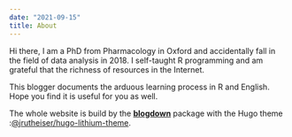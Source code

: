 ```yaml
---
date: "2021-09-15"
title: About
---
```


Hi there, I am a PhD from Pharmacology in Oxford and accidentally fall in the field of data analysis in 2018. I self-taught R programming and am grateful that the richness of resources in the Internet.  

This blogger documents the arduous learning process in R and English. 
Hope you find it is useful for you as well.

The whole website is build by the [**blogdown**](https://github.com/rstudio/blogdown) package with the Hugo theme :[@jrutheiser/hugo-lithium-theme](https://github.com/jrutheiser/hugo-lithium-theme).
